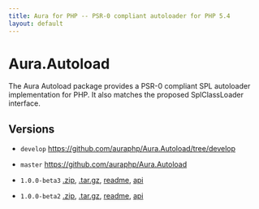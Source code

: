```yaml
---
title: Aura for PHP -- PSR-0 compliant autoloader for PHP 5.4
layout: default
---
```


Aura.Autoload
=============

The Aura Autoload package provides a PSR-0 compliant SPL autoloader
implementation for PHP. It also matches the proposed SplClassLoader interface.

[PSR-0]: https://github.com/php-fig/fig-standards/blob/master/accepted/PSR-0.md
[SplClassLoader]: https://wiki.php.net/rfc/splclassloader

Versions
--------

* `develop` <https://github.com/auraphp/Aura.Autoload/tree/develop>

* `master` <https://github.com/auraphp/Aura.Autoload>

* `1.0.0-beta3` [.zip](https://github.com/auraphp/Aura.Autoload/zipball/1.0.0-beta3), [.tar.gz](https://github.com/auraphp/Aura.Autoload/tarball/1.0.0-beta3), [readme](version/1.0.0-beta3/), [api](version/1.0.0-beta3/api/)

* `1.0.0-beta2` [.zip](https://github.com/auraphp/Aura.Autoload/zipball/1.0.0-beta2), [.tar.gz](https://github.com/auraphp/Aura.Autoload/tarball/1.0.0-beta2), [readme](version/1.0.0-beta2/), [api](version/1.0.0-beta2/api/)

